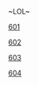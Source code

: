 ~LOL~


<p><a href="https://git.smtw.tw/601">601</a></p>

<p><a href="https://git.smtw.tw/602">602</a></p>

<p><a href="https://git.smtw.tw/603">603</a></p>

<p><a href="https://git.smtw.tw/604">604</a></p>
